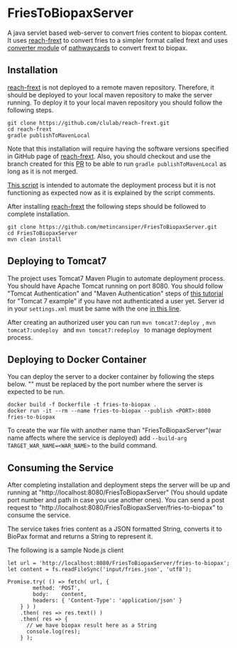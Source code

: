 # FriesToBiopaxServer

A java servlet based web-server to convert fries content to biopax content. It uses [reach-frext](https://github.com/clulab/reach-frext) to convert fries to a simpler format called frext and uses [converter module](https://github.com/PathwayCommons/pathway-cards/tree/master/convertor) of [pathwaycards](https://github.com/PathwayCommons/pathway-cards) to convert frext to biopax.

## Installation

[reach-frext](https://github.com/clulab/reach-frext) is not deployed to a remote maven repository. Therefore, it should be deployed to your local maven repository to make the server running. To deploy it to your local maven repository you should follow the following steps.

```
git clone https://github.com/clulab/reach-frext.git
cd reach-frext
gradle publishToMavenLocal
```

Note that this installation will require having the software versions specified in GitHub page of [reach-frext](https://github.com/clulab/reach-frext). Also, you should checkout and use the branch created for this [PR](https://github.com/clulab/reach-frext/pull/6) to be able to run ``gradle publishToMavenLocal``  as long as it is not merged. 

[This script](https://github.com/metincansiper/FriesToBiopaxServer/blob/master/shell/install-frext.sh) is intended to automate the deployment process but it is not functioning as expected now as it is explained by the script comments.

After installing [reach-frext](https://github.com/clulab/reach-frext) the following steps should be followed to complete installation.

```
git clone https://github.com/metincansiper/FriesToBiopaxServer.git
cd FriesToBiopaxServer
mvn clean install
```

## Deploying to Tomcat7

The project uses Tomcat7 Maven Plugin to automate deployment process. You should have Apache Tomcat running on port 8080. You should follow "Tomcat Authentication" and "Maven Authentication" steps of [this tutorial](https://www.mkyong.com/maven/how-to-deploy-maven-based-war-file-to-tomcat/) for "Tomcat 7 example" if you have not authenticated a user yet. Server id in your ``settings.xml`` must be same with the one [in this line](https://github.com/metincansiper/FriesToBiopaxServer/blob/master/pom.xml#L31).

After creating an authorized user you can run ``mvn tomcat7:deploy ``, ``mvn tomcat7:undeploy `` and ``mvn tomcat7:redeploy `` to manage deployment process.

## Deploying to Docker Container
You can deploy the server to a docker container by following the steps below. "<PORT>" must be replaced by the port number where the server is expected to be run. 

```
docker build -f Dockerfile -t fries-to-biopax .
docker run -it --rm --name fries-to-biopax --publish <PORT>:8080 fries-to-biopax 
```

To create the war file with another name than "FriesToBiopaxServer"(war name affects where the service is deployed) add ``--build-arg TARGET_WAR_NAME=<WAR_NAME>`` to the build command.

## Consuming the Service

After completing installation and deployment steps the server will be up and running at "http://localhost:8080/FriesToBiopaxServer" (You should update port number and path in case you use another ones). You can send a post request to "http://localhost:8080/FriesToBiopaxServer/fries-to-biopax" to consume the service. 

The service takes fries content as a JSON formatted String, converts it to BioPax format and returns a String to represent it.

The following is a sample Node.js client

```
let url = 'http://localhost:8080/FriesToBiopaxServer/fries-to-biopax';
let content = fs.readFileSync('input/fries.json', 'utf8');

Promise.try( () => fetch( url, {
        method: 'POST',
        body:    content,
        headers: { 'Content-Type': 'application/json' }
    } ) )
    .then( res => res.text() )
    .then( res => {
      // we have biopax result here as a String
      console.log(res);
    } );
```